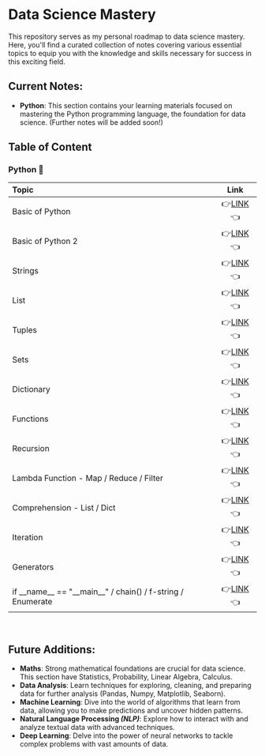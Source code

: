 # Data Science Mastery

This repository serves as my personal roadmap to data science mastery. Here, you'll find a curated collection of notes covering various essential topics to equip you with the knowledge and skills necessary for success in this exciting field.

## Current Notes:
- **Python**: This section contains your learning materials focused on mastering the Python programming language, the foundation for data science. (Further notes will be added soon!)

## Table of Content
<h3>Python 🐍</h3>

| Topic | Link |
| :--- | :---: |
| Basic of Python | 👉[LINK](python-notes/Basic_of_Python.pdf)👈 |
| Basic of Python 2 | 👉[LINK](python-notes/Basic_of_Python_2.pdf)👈 |
| Strings | 👉[LINK](python-notes/Strings.pdf)👈 |
| List | 👉[LINK](python-notes/Lists.pdf)👈 |
| Tuples | 👉[LINK](python-notes/Tuples.pdf)👈 |
| Sets | 👉[LINK](python-notes/Sets.pdf)👈 |
| Dictionary | 👉[LINK](python-notes/Dictionary.pdf)👈 |
| Functions | 👉[LINK](python-notes/Functions.pdf)👈 |
| Recursion | 👉[LINK](python-notes/Recursion.pdf)👈 |
| Lambda Function - Map / Reduce / Filter | 👉[LINK](python-notes/Lambda_Function_-_MAP_REDUCE_FILTER.pdf)👈 |
| Comprehension - List / Dict | 👉[LINK](python-notes/Comprehension_-_List_Dict.pdf)👈 |
| Iteration | 👉[LINK](python-notes/Iteration.pdf)👈 |
| Generators | 👉[LINK](python-notes/Generators.pdf)👈 |
| if \_\_name__ == "\_\_main__" / chain() / f-string / Enumerate| 👉[LINK](python-notes/if___name__equalto__main__-_chain()_f-string_Enumerate.pdf)👈 |




<br>

## Future Additions:
- **Maths**: Strong mathematical foundations are crucial for data science. This section have Statistics, Probability, Linear Algebra, Calculus.
- **Data Analysis**: Learn techniques for exploring, cleaning, and preparing data for further analysis (Pandas, Numpy, Matplotlib, Seaborn).
- **Machine Learning**: Dive into the world of algorithms that learn from data, allowing you to make predictions and uncover hidden patterns.
- **Natural Language Processing *(NLP)***: Explore how to interact with and analyze textual data with advanced techniques.
- **Deep Learning**: Delve into the power of neural networks to tackle complex problems with vast amounts of data.
